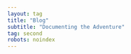 ```yaml
---
layout: tag
title: "Blog"
subtitle: "Documenting the Adventure"
tag: second
robots: noindex
---
```


